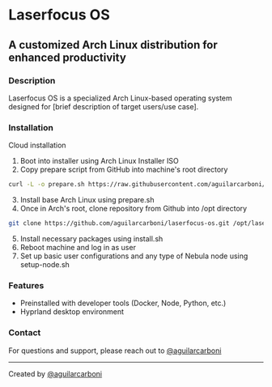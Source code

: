 # Laserfocus OS

## A customized Arch Linux distribution for enhanced productivity

### Description
Laserfocus OS is a specialized Arch Linux-based operating system designed for [brief description of target users/use case].

### Installation

Cloud installation
1. Boot into installer using Arch Linux Installer ISO
2. Copy prepare script from GitHub into machine's root directory

```bash
curl -L -o prepare.sh https://raw.githubusercontent.com/aguilarcarboni/laserfocus-os/main/prepare.sh
```
3. Install base Arch Linux using prepare.sh
4. Once in Arch's root, clone repository from Github into /opt directory

```bash
git clone https://github.com/aguilarcarboni/laserfocus-os.git /opt/laserfocus-os
```

5. Install necessary packages using install.sh
6. Reboot machine and log in as user
7. Set up basic user configurations and any type of Nebula node using setup-node.sh

### Features
- Preinstalled with developer tools (Docker, Node, Python, etc.)
- Hyprland desktop environment

### Contact
For questions and support, please reach out to [@aguilarcarboni](https://github.com/aguilarcarboni/)

---
Created by [@aguilarcarboni](https://github.com/aguilarcarboni/)